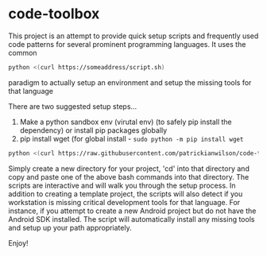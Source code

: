 # code-toolbox
This project is an attempt to provide quick setup scripts and frequently used code patterns for several prominent programming languages.  It uses the common 

```bash
python <(curl https://someaddress/script.sh)
```

paradigm to actually setup an environment and setup the missing tools for that language

There are two suggested setup steps...  
1. Make a python sandbox env (virutal env) (to safely pip install the dependency) or install pip packages globally
2. pip install wget (for global install - ```sudo python -m pip install wget```

 


```bash
python <(curl https://raw.githubusercontent.com/patrickianwilson/code-toolbox/master/init-new-project.py
```

Simply create a new directory for your project, 'cd' into that directory and copy and paste one of the above bash commands into that directory.  The scripts are interactive and will walk you through the setup process.  In addition to creating a template project, the scripts will also detect if you workstation is missing critical development tools for that language.  For instance, if you attempt to create a new Android project but do not have the Android SDK installed.  The script will automatically install any missing tools and setup up your path appropriately.

Enjoy!


